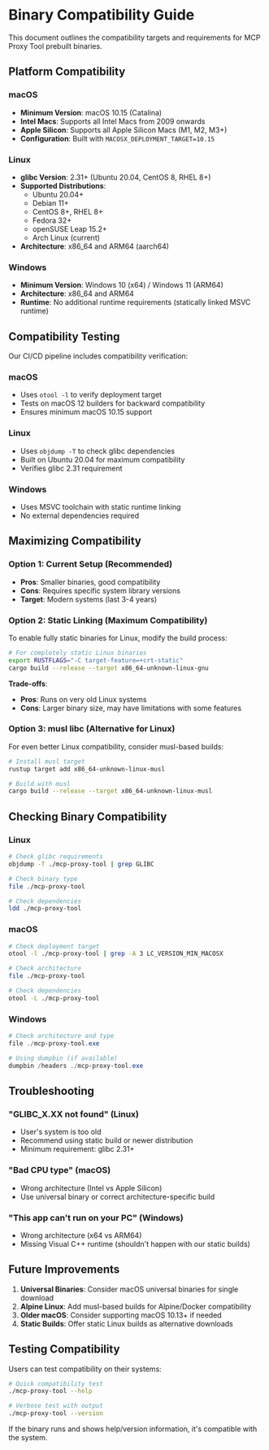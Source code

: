# Binary Compatibility Guide

This document outlines the compatibility targets and requirements for MCP Proxy Tool prebuilt binaries.

## Platform Compatibility

### macOS
- **Minimum Version**: macOS 10.15 (Catalina)
- **Intel Macs**: Supports all Intel Macs from 2009 onwards
- **Apple Silicon**: Supports all Apple Silicon Macs (M1, M2, M3+)
- **Configuration**: Built with `MACOSX_DEPLOYMENT_TARGET=10.15`

### Linux
- **glibc Version**: 2.31+ (Ubuntu 20.04, CentOS 8, RHEL 8+)
- **Supported Distributions**:
  - Ubuntu 20.04+
  - Debian 11+
  - CentOS 8+, RHEL 8+
  - Fedora 32+
  - openSUSE Leap 15.2+
  - Arch Linux (current)
- **Architecture**: x86_64 and ARM64 (aarch64)

### Windows
- **Minimum Version**: Windows 10 (x64) / Windows 11 (ARM64)
- **Architecture**: x86_64 and ARM64
- **Runtime**: No additional runtime requirements (statically linked MSVC runtime)

## Compatibility Testing

Our CI/CD pipeline includes compatibility verification:

### macOS
- Uses `otool -l` to verify deployment target
- Tests on macOS 12 builders for backward compatibility
- Ensures minimum macOS 10.15 support

### Linux
- Uses `objdump -T` to check glibc dependencies
- Built on Ubuntu 20.04 for maximum compatibility
- Verifies glibc 2.31 requirement

### Windows
- Uses MSVC toolchain with static runtime linking
- No external dependencies required

## Maximizing Compatibility

### Option 1: Current Setup (Recommended)
- **Pros**: Smaller binaries, good compatibility
- **Cons**: Requires specific system library versions
- **Target**: Modern systems (last 3-4 years)

### Option 2: Static Linking (Maximum Compatibility)
To enable fully static binaries for Linux, modify the build process:

```bash
# For completely static Linux binaries
export RUSTFLAGS="-C target-feature=+crt-static"
cargo build --release --target x86_64-unknown-linux-gnu
```

**Trade-offs**:
- **Pros**: Runs on very old Linux systems
- **Cons**: Larger binary size, may have limitations with some features

### Option 3: musl libc (Alternative for Linux)
For even better Linux compatibility, consider musl-based builds:

```bash
# Install musl target
rustup target add x86_64-unknown-linux-musl

# Build with musl
cargo build --release --target x86_64-unknown-linux-musl
```

## Checking Binary Compatibility

### Linux
```bash
# Check glibc requirements
objdump -T ./mcp-proxy-tool | grep GLIBC

# Check binary type
file ./mcp-proxy-tool

# Check dependencies
ldd ./mcp-proxy-tool
```

### macOS
```bash
# Check deployment target
otool -l ./mcp-proxy-tool | grep -A 3 LC_VERSION_MIN_MACOSX

# Check architecture
file ./mcp-proxy-tool

# Check dependencies
otool -L ./mcp-proxy-tool
```

### Windows
```powershell
# Check architecture and type
file ./mcp-proxy-tool.exe

# Using dumpbin (if available)
dumpbin /headers ./mcp-proxy-tool.exe
```

## Troubleshooting

### "GLIBC_X.XX not found" (Linux)
- User's system is too old
- Recommend using static build or newer distribution
- Minimum requirement: glibc 2.31+

### "Bad CPU type" (macOS)
- Wrong architecture (Intel vs Apple Silicon)
- Use universal binary or correct architecture-specific build

### "This app can't run on your PC" (Windows)
- Wrong architecture (x64 vs ARM64)
- Missing Visual C++ runtime (shouldn't happen with our static builds)

## Future Improvements

1. **Universal Binaries**: Consider macOS universal binaries for single download
2. **Alpine Linux**: Add musl-based builds for Alpine/Docker compatibility
3. **Older macOS**: Consider supporting macOS 10.13+ if needed
4. **Static Builds**: Offer static Linux builds as alternative downloads

## Testing Compatibility

Users can test compatibility on their systems:

```bash
# Quick compatibility test
./mcp-proxy-tool --help

# Verbose test with output
./mcp-proxy-tool --version
```

If the binary runs and shows help/version information, it's compatible with the system.
